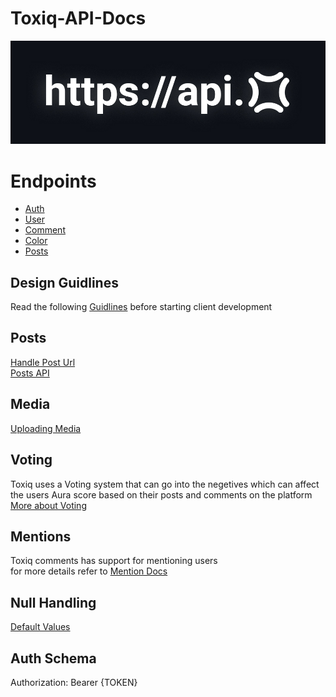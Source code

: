 # Toxiq-API-Docs

![Logo](Images/api%20docs.jpg)


# Endpoints
- [Auth](/Endpoints/Login.md)
- [User](/Endpoints/User.md)
- [Comment](/Endpoints/Comment.md)
- [Color](/Endpoints/Color.md)
- [Posts](/Endpoints/Posts.md)

## Design Guidlines
Read the following [Guidlines](/Docs/Design.md) before starting client development

## Posts
[Handle Post Url](/Docs/Posts.md)  
[Posts API](/Endpoints/Posts.md)

## Media  
[Uploading Media](/Docs/Media.md)

## Voting
Toxiq uses a Voting system that can go into the negetives which can affect the users Aura score based on their posts and comments on the platform  
[More about Voting](/Endpoints/Posts.md#voting)

## Mentions
Toxiq comments has support for mentioning users  
for more details refer to [Mention Docs](/Docs/Mentions.md)

## Null Handling
[Default Values](/Docs/Default.md)

## Auth Schema

Authorization: Bearer {TOKEN}
